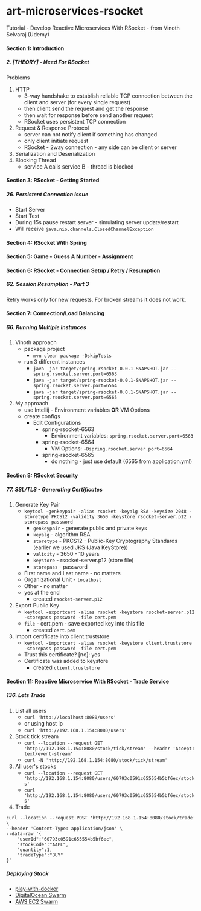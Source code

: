 # art-microservices-rsocket
Tutorial - Develop Reactive Microservices With RSocket - from Vinoth Selvaraj (Udemy)

####  Section 1: Introduction

#####  2. [THEORY] - Need For RSocket

Problems
1.  HTTP
    -  3-way handshake to establish reliable TCP connection between the client and server (for every single request)
    -  then client send the request and get the response
    -  then wait for response before send another request
    -  RSocket uses persistent TCP connection 
2.  Request & Response Protocol
    -  server can not notify client if something has changed
    -  only client initiate request
    -  RSocket - 2way connection - any side can be client or server
3.  Serialization and Deserialization
4.  Blocking Thread
    -  service A calls service B - thread is blocked 

####  Section 3: RSocket - Getting Started

#####  26. Persistent Connection Issue

-  Start Server
-  Start Test
-  During 15s pause restart server - simulating server update/restart
-  Will receive `java.nio.channels.ClosedChannelException`

####  Section 4: RSocket With Spring

####  Section 5: Game - Guess A Number - Assignment
      
####  Section 6: RSocket - Connection Setup / Retry / Resumption

#####  62. Session Resumption - Part 3

Retry works only for new requests. For broken streams it does not work.

####  Section 7: Connection/Load Balancing

#####  66. Running Multiple Instances

1.  Vinoth approach
    -  package project
        -  `mvn clean package -DskipTests`
    -  run 3 different instances
        -  `java -jar target/spring-rsocket-0.0.1-SNAPSHOT.jar --spring.rsocket.server.port=6563`
        -  `java -jar target/spring-rsocket-0.0.1-SNAPSHOT.jar --spring.rsocket.server.port=6564`
        -  `java -jar target/spring-rsocket-0.0.1-SNAPSHOT.jar --spring.rsocket.server.port=6565`
2.  My approach
    -  use Intellij - Environment variables **OR** VM Options
    -  create configs
        -  Edit Configurations
            -  spring-rsocket-6563
                -  Environment variables: `spring.rsocket.server.port=6563`
            -  spring-rsocket-6564
                -  VM Options: `-Dspring.rsocket.server.port=6564`
            -  spring-rsocket-6565
                -  do nothing - just use default (6565 from application.yml)
            
####  Section 8: RSocket Security

#####  77. SSL/TLS - Generating Certificates

1.  Generate Key Pair
    -  `keytool -genkeypair -alias rsocket -keyalg RSA -keysize 2048 -storetype PKCS12 -validity 3650 -keystore rsocket-server.p12 -storepass password`
        -  `genkeypair` - generate public and private keys
        -  `keyalg` - algorithm RSA
        -  `storetype` - PKCS12 - Public-Key Cryptography Standards (earlier we used JKS (Java KeyStore))
        -  `validity` - 3650 - 10 years
        -  `keystore` - rsocket-server.p12 (store file)
        -  `storepass` - password
    -  First name and Last name - no matters
    -  Organizational Unit - `localhost`
    -  Other - no matter
    -  yes at the end
        -  created `rsocket-server.p12`
2.  Export Public Key
    -  `keytool -exportcert -alias rsocket -keystore rsocket-server.p12 -storepass password -file cert.pem`
    -  `file` - cert.pem - save exported key into this file
        -  created `cert.pem`
3.  Import certificate into client.truststore
    -  `keytool -importcert -alias rsocket -keystore client.truststore -storepass password -file cert.pem`
    -  Trust this certificate? [no]:  yes
    -  Certificate was added to keystore
        -  created `client.truststore`
        
####  Section 11: Reactive Microservice With RSocket - Trade Service

#####  136. Lets Trade

1.  List all users        
    -  `curl 'http://localhost:8080/users'`
    -  or using host ip        
    -  `curl 'http://192.168.1.154:8080/users'`        
2.  Stock tick stream
    -  `curl --location --request GET 'http://192.168.1.154:8080/stock/tick/stream' --header 'Accept: text/event-stream'`
    -  `curl -N 'http://192.168.1.154:8080/stock/tick/stream'`
3.  All user's stocks
    -  `curl --location --request GET 'http://192.168.1.154:8080/users/60793c0591c655554b5bf6ec/stocks'`    
    -  `curl 'http://192.168.1.154:8080/users/60793c0591c655554b5bf6ec/stocks'`    
4.  Trade

```shell script
curl --location --request POST 'http://192.168.1.154:8080/stock/trade' \
--header 'Content-Type: application/json' \
--data-raw '{
    "userId":"60793c0591c655554b5bf6ec",
    "stockCode":"AAPL",
    "quantity":1,
    "tradeType":"BUY"
}'
```

#####  Deploying Stack

-  [play-with-docker](stock-app/deploy-stock-app/stack/play-with-docker.md)
-  [DigitalOcean Swarm](stock-app/deploy-stock-app/stack/digitalocean-swarm.md)
-  [AWS EC2 Swarm](stock-app/deploy-stock-app/stack/aws-ec2-swarm.md)


















































        
        
        
        
        
        
        
        
              